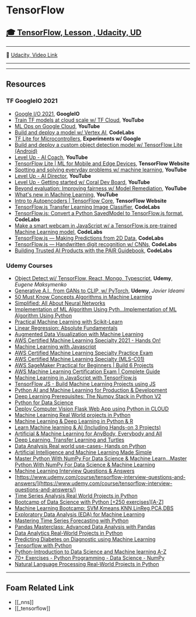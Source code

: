 # TensorFlow

## [🎓 TensorFlow, Lesson , Udacity, UD]()

---

🎥 [Udacity, Video Link]()

---

---

## Resources

### TF GoogleIO 2021

- [Google I/O 2021](https://events.google.com/io/session/4c81862b-95db-4a0a-94f0-61425fcec6f0?lng=en), **GoogleIO**
- [Train TF models at cloud scale w/ TF Cloud](https://www.youtube.com/watch?v=v4OZzDlv3aI), **YouTube**
- [ML Ops on Google Cloud](https://www.youtube.com/watch?v=tDZAiT6YNfo), **YouTube**
- [Build and deploy a model w/ Vertex AI](https://codelabs.developers.google.com/codelabs/vertex-ai-custom-models#0), **CodeLabs**
- [TF Lite for Microcontrollers](https://experiments.withgoogle.com/collection/tfliteformicrocontrollers), **Experiments w/ Google**
- [Build and deploy a custom object detection model w/ TensorFlow Lite (Android)](https://codelabs.developers.google.com/tflite-object-detection-android#0)
- [Level Up - AI Coach](https://www.youtube.com/watch?v=hH2kENvQe8s), **YouTube**
- [TensorFlow Lite | ML for Mobile and Edge Devices](https://www.tensorflow.org/lite), **TensorFlow Website**
- [Spotting and solving everyday problems w/ machine learning](https://www.youtube.com/watch?v=_1QtMPuYIVw), **YouTube**
- [Level Up - AI Director](https://www.youtube.com/watch?v=jIyM_qT9RZw), **YouTube**
- [Level Up - Getting started w/ Coral Dev Board](https://www.youtube.com/watch?v=-RpNI4ZrfIM), **YouTube**
- [Beyond evaluation: Improving fairness w/ Model Remediation](https://www.youtube.com/watch?v=toPJiD1ha_4), **YouTube**
- [What's new in Machine Learning](https://www.youtube.com/watch?v=qKkjCQlS1g4), **YouTube**
- [Intro to Autoencoders | TensorFlow Core](https://www.tensorflow.org/tutorials/generative/autoencoder), **TensorFlow Website**
- [TensorFlow.js Transfer Learning Image Classifier](https://codelabs.developers.google.com/codelabs/tensorflowjs-teachablemachine-codelab#0), **CodeLabs**
- [TensorFlow.js: Convert a Python SavedModel to TensorFlow.js format](https://codelabs.developers.google.com/codelabs/tensorflowjs-convert-python-savedmodel#0), **CodeLabs**
- [Make a smart webcam in JavaScript w/ a TensorFlow.js pre-trained Machine Learning model](https://codelabs.developers.google.com/codelabs/tensorflowjs-object-detection#0), **CodeLabs**
- [TensorFlow.js — Making Predictions from 2D Data](https://codelabs.developers.google.com/codelabs/tfjs-training-regression#0), **CodeLabs**
- [TensorFlow.js — Handwritten digit recognition w/ CNNs](https://codelabs.developers.google.com/codelabs/tfjs-training-classfication#0), **CodeLabs**
- [Building Trusted AI Products with the PAIR Guidebook](https://codelabs.developers.google.com/codelabs/pair-guidebook#0), **CodeLabs**

### Udemy Courses

- [Object Detect wi/ TensorFlow, React, Mongo, Typescript](https://www.udemy.com/course-dashboard-redirect/?course_id=3682704), **Udemy**, _Eugene Maksymenko_
- [Generative A.I., from GANs to CLIP, w/ PyTorch](https://www.udemy.com/course-dashboard-redirect/?course_id=4033434), **Udemy**, _Javier Ideami_
- [50 Must Know Concepts,Algorithms in Machine Learning](https://www.udemy.com/course/must-know-in-machine-learning/)
- [Simplified: All About Neural Networks](https://www.udemy.com/course/simplified-all-about-neural-networks/)
- [Implementation of ML Algorithm Using Pyth…Implementation of ML Algorithm Using Python](https://www.udemy.com/course/implementation-of-ml-algorithm-using-python/learn/)
- [Practical Machine Learning with Scikit-Learn](https://www.udemy.com/course/machine-learning-one-hour/)
- [Linear Regression: Absolute Fundamentals](https://www.udemy.com/course/machine-learning-linear-regression-absolute-fundamentals/)
- [Augmented Data Visualization with Machine Learning](https://www.udemy.com/course/machinelearning-analytics/)
- [AWS Certified Machine Learning Specialty 2021 - Hands On!](https://www.udemy.com/course/aws-machine-learning/)
- [Machine Learning with Javascript](https://www.udemy.com/course/machine-learning-with-javascript/)
- [AWS Certified Machine Learning Specialty Practice Exam](https://www.udemy.com/course/aws-machine-learning-practice-exam/)
- [AWS Certified Machine Learning Specialty (MLS-C01)](https://www.udemy.com/course/aws-machine-learning-a-complete-guide-with-python/)
- [AWS SageMaker Practical for Beginners | Build 6 Projects](https://www.udemy.com/course/practical-aws-sagemaker-6-real-world-case-studies/)
- [AWS Machine Learning Certification Exam | Complete Guide](https://www.udemy.com/course/amazon-web-services-machine-learning/)
- [Machine Learning in JavaScript with TensorFlow.js](https://www.udemy.com/course/machine-learning-in-javascript-with-tensorflow-js/)
- [TensorFlow JS - Build Machine Learning Projects using JS](https://www.udemy.com/course/tensorflow-js-build-machine-learning-projects-using-js/)
- [Python AI and Machine Learning for Production & Development](https://www.udemy.com/course/techlatestnet-ai-ml/)
- [Deep Learning Prerequisites: The Numpy Stack in Python V2](https://www.udemy.com/course/numpy-python/)
- [Python for Data Science](https://www.udemy.com/course/top-python-for-data-science-course/)
- [Deploy Computer Vision Flask Web App using Python in CLOUD](https://www.udemy.com/course/deploy-image-classification-flask-web-app-in-pythonanywhere/)
- [Machine Learning Real World projects in Python](https://www.udemy.com/course/machine-learning-real-world-projects-in-python/)
- [Machine Learning & Deep Learning in Python & R](https://www.udemy.com/course/data_science_a_to_z/)
- [Learn Machine learning & AI (Including Hands-on 3 Projects)](https://www.udemy.com/course/machine-learning-and-ai-with-hands-on-projects/l)
- [Artificial & Machine Learning for AnyBody, Everybody and All](https://www.udemy.com/course/teach-a-machine-to-learn-to-recognize-images-audio-and-pose/)
- [Deep Learning, Transfer Learning and Turtles](https://www.udemy.com/course/deep-learning-transfer-learning-and-turtles/)
- [Data Analysis Real world use-cases- Hands on Python](https://www.udemy.com/course/data-analysis-real-world-use-cases-hands-on-python/)
- [Artificial Intelligence and Machine Learning Made Simple](https://www.udemy.com/course/ai-made-simple-for-everyone/)
- [Master Python With NumPy For Data Science & Machine Learn…Master Python With NumPy For Data Science & Machine Learning](https://www.udemy.com/course/numpy-for-data-science-and-machine-learning/)
- [Machine Learning Interview Questions & Answers](https://www.udemy.com/course/machine-learning-interview-questions-and-answers/)
- [https://www.udemy.com/course/tensorflow-interview-questions-and-answers/](https://www.udemy.com/course/tensorflow-interview-questions-and-answers/)
- [Time Series Analysis Real World Projects in Python](https://www.udemy.com/course/time-series-analysis-real-world-projects-in-python/)
- [Bootcamp of Data Science with Python [+250 exercises][A-Z]](https://www.udemy.com/course/bootcamp-data-science-with-python/)
- [Machine Learning Bootcamp: SVM,Kmeans,KNN,LinReg,PCA,DBS](https://www.udemy.com/course/smtbm-ml-py/)
- [Exploratory Data Analysis (EDA) for Machine Learning](https://www.udemy.com/course/exploratory-data-analysis-for-ml/)
- [Mastering Time Series Forecasting with Python](https://www.udemy.com/course/complete-practical-time-series-forecasting-in-python/)
- [Pandas Masterclass: Advanced Data Analysis with Pandas](https://www.udemy.com/course/pandas-python/)
- [Data Analytics Real-World Projects in Python](https://www.udemy.com/course/data-analytics-projects-python/)
- [Predicting Diabetes on Diagnostic using Machine Learning](https://www.udemy.com/course/predicting-diabetes-on-diagnostic-using-machine-learning-examturf/)
- [Tensorflow with Python](https://www.udemy.com/course/tensorflow-with-python-examturf/)
- [Python-Introduction to Data Science and Machine learning A-Z](https://www.udemy.com/course/python-introduction-to-data-science-and-machine-learning-a-z/)
- [70+ Exercises - Python Programming - Data Science - NumPy](https://www.udemy.com/course/numpy-and-recursion-in-python/)
- [Natural Language Processing Real-World Projects in Python](https://www.udemy.com/course/natural-language-processing-real-world-projects-in-python/)

---

## Foam Related Link

- [[_nns]]
- [[_tensorflow]]

